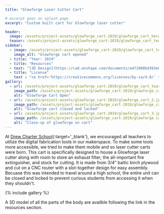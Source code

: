 ```yaml
---
title: "Glowforge Laser Cutter Cart"

# excerpt goes on splash page
excerpt: "Custom built cart for Glowforge laser cutter"

header:
  image: /assets/project-assets/glowforge_cart-2019/glowforge_cart_hero.jpg
  teaser: /assets/project-assets/glowforge_cart-2019/glowforge_cart_tease.jpg
sidebar:
  - image: /assets/project-assets/glowforge_cart-2019/glowforge_cart_tease.jpg
    image_alt: "Glowforge cart opened"
  - title: "Year: 2019"
  - title: "Resources"
  - text: "[3D Design](https://cad.onshape.com/documents/a471088bd363e6c0f310db7f/w/76fae62a8528ef06a86701ba/e/b6023be00f37a017027240ed?renderMode=0&uiState=61b3cfa31c13311f55e53ede){:target='_blank'}"
  - title: "License"
    text : "<a href='https://creativecommons.org/licenses/by-sa/4.0/' target='_blank'><img src='/assets/images/cc-by-sa.png' style='width: 100px;' alt='CC BY-SA' /></a>"
gallery:
  - url: /assets/project-assets/glowforge_cart-2019/glowforge_cart_tease.jpg
    image_path: /assets/project-assets/glowforge_cart-2019/glowforge_cart_tease.jpg
    alt: "Glowforge Cart Open"
  - url: /assets/project-assets/glowforge_cart-2019/glowforge_cart_2.jpg
    image_path: /assets/project-assets/glowforge_cart-2019/glowforge_cart_2.jpg
    alt: "Glowforge cart closed and locked"
  - url: /assets/project-assets/glowforge_cart-2019/glowforge_cart_3.jpg
    image_path: /assets/project-assets/glowforge_cart-2019/glowforge_cart_3.jpg
    alt: "Close-up of glowforge on cart"
---
```

At [Drew Charter School](https://drewcharterschool.org){:target='_blank'}, we encouraged all teachers to utilize the digital fabrication tools in our makerspace. To make some tools more accessible, we tried to make them mobile and so laser cutter carts were born. This cart is specifically designed to house a Glowforge laser cutter along with room to store an exhaust filter, the all-important fire extinguisher, and stock for cutting. It is made from 3/4" baltic birch plywood and cut on a CNC router with a slot-together design for easy assembly. Becuase this was intended to travel around a high school, the entire unit can be closed and locked to prevent curious students from accessing it when they shouldn't.

{% include gallery %}

A 3D model of all the parts of the body are availble following the link in the resources section.
